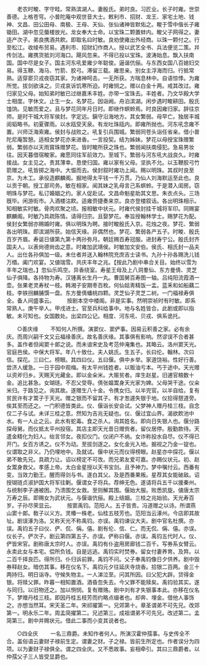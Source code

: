 <!-- { "loadSidebar": true } -->
　　老农时畯、字守畦。常熟滨湖人。妻殷氏。弟时良。习匠业。长子时雍。世崇善德。上格苍穹。小普陀庵中观世音大士。敕利市、招财、龙王、家宅土地、钱神、文昌、田公田母、南极、王母、天仙、张仙诸神皆默佑之。畯于雪中偕长子雍锄田。湖中忽见蜃楼放光。龙女奉大士命。以宝珠二颗置蚌内。畯父子网得之。妻适产次子。弟良携酒共飮。即取名曰时敏。良劝使雍出外经商。以珠一颗付之。行至松江。收绫布贸易。遇利市、招财幻作商人。授以武艺全书、兵法便览二策。幷传剑法。雍携货抵刘河海口。飓风忽来。不得已投以宝珠。波涛始息。飘入扶南国。国中尽是女子。国主河东吼爱雍少年聪俊。逼谐伉俪。与东西女国八百媳妇交易。得玉鞭、海马、竹箭、胶弓。滞留三载。雍思亲。别女主浮海而归。行抵常熟。适穿窬贝戎夜窃其家。为诸神呵击。一无所获。方喘息林中。自语惊悸。为雍所觉。拔剑欲诛之。贝戎哀诉饥寒所迫。时雍悯之。赠以白金十两。戒其改过。雍归家见父母。始知弟时敏已过继嘉禾丰姓。亦带一宝珠去。丰姓者。乃文华殿大学士相度。字休文。止生一女。名梦花。因诣阙。舟泊滨湖。闲步遇时畯耕田。殷氏馌饷。见敏而爱之。且与梦花同年月日时。即继作螟蛉焉。时良因雍归家。辞往京师。是时干城大将军侯封。字定远。鎭守沿海地方。其女繁弱。母早亡。独居丰城阅韬略书。初夏骤雨。以水瓯受天泉。有龙吐珠瓯内。即雍所抛也。河东吼念雍不置。兴师泛海索雍。侯封与战败之。吼复引兵围城。繁弱同苍头诣任省亲。借小普陀尼庵暂憩。适相女梦花亦来进香。一言投契。结为姊妹。梦花以母授宝珠赠繁弱。繁弱亦以天雨寳珠赠梦花。皆时畯所获之珠也。繁弱闻扶南侵犯。急易男妆往。因天暮借宿畯家。雍愿同往军前效力。至城下。繁弱与河东吼大战良久。时雍接战。女主见之。责其薄幸。恳使归国。雍以家有父母。坚执不允。以玉鞭胶弓竹箭赠之。吼皆掷之海中。大愠而去。侯封叙时雍功上闻。赐以明珠。其叔时良至京。为木工。承役造麒麟阁。掘地得太平钱一千万贯。乃仙人刘海默运至此也。良以贡于朝。授工部司务。敏在相家。闻其妹之乳母言己系螟蛉。于是潜入闺房。窃明珠与梦花。私订婚姻之约。家人促赴试。文昌命魁星助其文思。朱衣点头。三场旣毕。闲游街市。入酒楼沽飮。适雍赍捷奏来京。良亦登楼叙话。各出明珠相示。知相敏实时敏。骨肉欢聚之顷。报相敏中状元。时雍代侯封挂干城将军印。同赐宴麒麟阁。时敏乃具疏陈情。请得归宗。且娶梦花。奉旨授翰林学士。赐梦花为配。侯封女繁弱亦赐婚时雍。俱以明珠为聘。接时畯殷氏入京。花烛之夜。梦花、繁弱各出明珠。即滨湖所获。始信天缘。非偶然也。梦花、繁弱各产五子。时畯、殷氏百岁齐眉。寿诞日値第九第十两孙弥月。朝廷赐百寿冠服。进封寿宁公。殷氏封齐国夫人。以表尙德尙齿之意。时雍加武靖侯。时敏加文安伯。侯氏、相氏封一品夫人。出仕各孙俱加一级。未仕者并送入翰林院充庶吉士读书。九孙十孙各赐洗儿钱万缗。阖门欢宴。又値瑞雪。共庆丰年之兆。【按此乃剧中串合关目。始终以雪为丰年之瑞也。】忽仙乐鸣空。异香绕室。寿星王母及上八洞羣仙、东方曼倩、灵芝仙子俱降。各持物为寿。汉锺离长生丹一丸。曹国舅百寿图一轴。吕纯阳流霞酒一壶。张果老灵寿杖一枝。韩湘子安期枣百枚。何仙姑靑精饭一盂。蓝釆和如船藕二枝。李铁拐麟脯馔一盘。东方曼倩蟠桃四颗。灵芝仙子灵芝二树。一门福禄寿俱全。备人间盛事云。 
　　按剧本空中楼阁。非是实事。然明崇祯时有时敏。即系常熟人。庚午举人。甲戌进士。官至兵科给事中。地与名姓皆合。此剧或即以指敏。未可知也。女国数处。出梁四公记。相度、河东吼、贝戎、俱系诡托。 

　　○善庆缘 
　　不知何人所撰。演窦仪、窦俨事。因易云积善之家。必有余庆。而周兴嗣千文又云福缘善庆。故名善庆缘。其事俱有影响。然谬误不合者甚多。盖作者但闻窦十郞之说。而未谙宋史及考范仲淹集也。其略云。洛州窦天光。官庭邑侯。中保大将军。年八十致仕。夫人姚氏。生五子。长曰伦。翰林。次曰信。探花。三曰仁。榜眼。其四曰仪。五曰偃。俱中乡举。家道饶裕。性好行善。尝济人缓急。一日于园中观梅。有太平州钱姓者。以贩油亏本。丐于途中。天光赠以资斧归乡。天赐天光藏金。即以金籴米。大赈贫者。庠生赵星。旧逋官粮数十金。追比甚急。女瑚琏。不忍父受辱。倩张媪鬻身天光家为婢。父母哭干途。仪籴米归。于路见之。询其故。遂赠生八十金。令携女归。以半完官。以半自给。复有贫民许有才鬻子于天光。赠之银而不留其子。有才怱遽失银于地。仪拾得憇道旁。俟其至而还之。一门积德皆类此。仪、偃诣长安会试。父梦神人赠丹桂三枝。自念仅二子与试。未详三桂之意。然知为吉兆无疑也。仪、偃过宜山界。渴欲飮池中水。有一人止之云。此水有蛇毒。食之杀人。询其姓名。即向日失银人也。偃分路探母舅。而仪抵太平州投宿。其店主即天光昔日赠赀者。留仪居停。殷勤款待。天遣金精化为妇人。绐言邻女。夜扣仪门。仪闭户不纳。女诈称投水自尽。仪不得已开门。女百方诱之。仪不为动。至拔剑逐之。女化金光入地。掘视之乃金一锭也。仪谓取之非义。乃仍埋地中。及就试。偃中状元而仪得榜眼。赵星亦中探花。偃以弟不敢先兄。具疏力让。诏以榜定不可改。而兄弟友爱可嘉。亦赐仪状元。初、赵女鬻身救父。孝感上帝。太白金星授以天书宝剑。且予神力。梦中嘱付云。西番有变。当效力勤王。醒而得剑与书。遂白其父。及是西番果叛。星荐其女能破敌。诏授瑚琏贞淑护国大将军往剿。偃谓女子将兵。荐绅无色。遂请将兵五千以援秦州。与统制李子通被困。乃溃围乞女救。至则解其围。偃始大服。败悉凯旋。値唐太宗万寿之辰。即赐女为武状元。与偃谐伉俪。殿上结姻。三桂之兆始验。天光寿百岁。子孙尽荣显云。 
　　按窦禹钧。范阳人。五子皆贵。冯道赠之以诗。所谓燕山窦十郞。敎子以义方。灵椿一株老。仙桂五枝芳也。范阳当云涿州。今店即其故址。剧误涿为洛。又称天光不称禹钧。亦误。禹钧谏议大夫。剧中官名杜撰。亦误。禹钧五子曰仪、俨、侃、偁。僖。剧有伦、信、仁。而无侃、偁、僖。亦误。仪长子。俨次子。剧云第四第五子。亦误。俨称曰偃。亦误。禹钧五代时人。仪、俨皆宋官。剧称唐太宗时人。亦误。禹钧有仆盗用房廊钱二百千。写券系女臂云。永卖此女与本宅。偿所负钱。自是远逃。禹钧实时焚券。留女付妻养育。及筓。以二百千择良匹。得所归。仆归诉前罪。禹钧不问。父子奉禹钧像日夕供养。剧中毁券释赵女。暗仿其事。移在仪名下。禹钧元夕往延庆寺烧香。拾银二百两。金三十两持归。明日诣寺。守候失物主。一人涕泣至。问其所因。曰父犯大辟。贷得金银。将赎父罪。昨暮一相知置酒。酒昏忽失去。今父罪不能赎矣。禹钧验其实。遂与同归。以旧物还之。加以恻悯。复有赠赂。剧中刘有才失银事本此。亦移在仪名下。梦赠丹桂三枝。即因丹桂五枝芳而约略点缀者也。却奔、埋金。借他人事饰之。亦想当然耳。宋天圣二年。宋祁擢第一。兄郊第十。章圣谓弟不可先兄。改郊第一。明永乐二年。周孟简擢第二。兄述第三。成祖谓弟不可先兄。改述第二。孟简第三。剧中并赐状元。借此二事而小变其说者也。 

　　○四全庆 
　　一名三鼎爵。未知作者何人。所演汉霍仲孺事。与史传全不合。盖俗语云妻财子禄前生定。谓妻之财。子之禄。皆前生所定也。作者误分为四项。以为妻财子禄俱全。谓之四全庆。又不悉故事。妄相牵引。其曰三鼎爵者。以仲孺父子三人皆受显爵也。 
